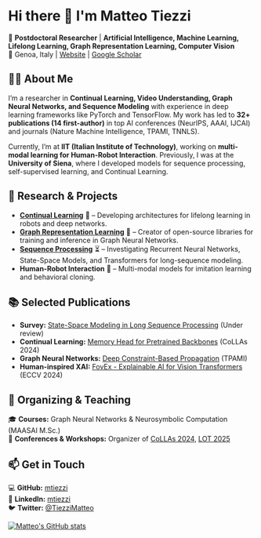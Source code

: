 # Hi there 👋 I'm Matteo Tiezzi  

🔬 **Postdoctoral Researcher** | **Artificial Intelligence, Machine Learning, Lifelong Learning, Graph Representation Learning, Computer Vision**  
📍 Genoa, Italy | [Website](https://mtiezzi.github.io) | [Google Scholar](https://scholar.google.com/citations?user=HJ2TW1YAAAAJ)  

## 🧑‍💻 About Me  
I’m a researcher in **Continual Learning, Video Understanding, Graph Neural Networks, and Sequence Modeling** with experience in deep learning frameworks like PyTorch and TensorFlow. My work has led to **32+ publications (14 first-author)** in top AI conferences (NeurIPS, AAAI, IJCAI) and journals (Nature Machine Intelligence, TPAMI, TNNLS).  

Currently, I’m at **IIT (Italian Institute of Technology)**, working on **multi-modal learning for Human-Robot Interaction**. Previously, I was at the **University of Siena**, where I developed models for sequence processing, self-supervised learning, and Continual Learning.  

## 🚀 Research & Projects  
- **[Continual Learning](https://github.com/mtiezzi/continual_neural_unit)** 🧠 – Developing architectures for lifelong learning in robots and deep networks.  
- **[Graph Representation Learning](https://github.com/mtiezzi/torch_gnn)** 🔗 – Creator of open-source libraries for training and inference in Graph Neural Networks.  
- **[Sequence Processing](https://github.com/mtiezzi/memory_head)** ⏳ – Investigating Recurrent Neural Networks, State-Space Models, and Transformers for long-sequence modeling.  
- **Human-Robot Interaction** 🤖 – Multi-modal models for imitation learning and behavioral cloning.  


## 📚 Selected Publications  
- **Survey:** [State-Space Modeling in Long Sequence Processing](https://arxiv.org/abs/2406.09062) (Under review)  
- **Continual Learning:** [Memory Head for Pretrained Backbones](https://github.com/mtiezzi/memory_head) (CoLLAs 2024)  
- **Graph Neural Networks:** [Deep Constraint-Based Propagation](https://github.com/mtiezzi/torch_gnn) (TPAMI)  
- **Human-inspired XAI:** [FovEx - Explainable AI for Vision Transformers](https://github.com/mtiezzi/foveated_neural_computation) (ECCV 2024)  

## 📢 Organizing & Teaching  
🎓 **Courses:** Graph Neural Networks & Neurosymbolic Computation (MAASAI M.Sc.)  
🎤 **Conferences & Workshops:** Organizer of [CoLLAs 2024](https://lifelong-ml.cc/Conferences/2024), [LOT 2025](https://cai.diism.unisi.it/school/)  

## 📫 Get in Touch  
💻 **GitHub:** [mtiezzi](https://github.com/mtiezzi)  
🔗 **LinkedIn:** [mtiezzi](https://www.linkedin.com/in/mtiezzi)  
🐦 **Twitter:** [@TiezziMatteo](https://twitter.com/TiezziMatteo)  


[![Matteo's GitHub stats](https://github-readme-stats.vercel.app/api?username=mtiezzi)](https://github.com/anuraghazra/github-readme-stats)
